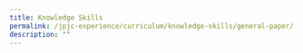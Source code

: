 ```yaml
---
title: Knowledge Skills
permalink: /jpjc-experience/curriculum/knowledge-skills/general-paper/
description: ""
---
```



